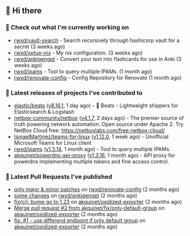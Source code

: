 ## 👋 Hi there

### 👷 Check out what I'm currently working on


- [rwxd/vault-search](https://github.com/rwxd/vault-search) - Search recursively through hashicorp vault for a secret  (3 weeks ago)
- [rwxd/setup-nix](https://github.com/rwxd/setup-nix) - My nix configuration. (3 weeks ago)
- [rwxd/ankigengpt](https://github.com/rwxd/ankigengpt) - Convert your text into flashcards for use in Anki (3 weeks ago)
- [rwxd/ipams](https://github.com/rwxd/ipams) - Tool to query multiple IPAMs. (1 month ago)
- [rwxd/renovate-config](https://github.com/rwxd/renovate-config) - Config Repository for Renovate (1 month ago)

### 🔭 Latest releases of projects I've contributed to


- [elastic/beats](https://github.com/elastic/beats) ([v8.16.1](https://github.com/elastic/beats/releases/tag/v8.16.1), 1 day ago) - :tropical_fish: Beats - Lightweight shippers for Elasticsearch &amp; Logstash 
- [netbox-community/netbox](https://github.com/netbox-community/netbox) ([v4.1.7](https://github.com/netbox-community/netbox/releases/tag/v4.1.7), 2 days ago) - The premier source of truth powering network automation. Open source under Apache 2. Try NetBox Cloud free: https://netboxlabs.com/free-netbox-cloud/
- [IsmaelMartinez/teams-for-linux](https://github.com/IsmaelMartinez/teams-for-linux) ([v1.12.0](https://github.com/IsmaelMartinez/teams-for-linux/releases/tag/v1.12.0), 1 week ago) - Unofficial Microsoft Teams for Linux client
- [rwxd/ipams](https://github.com/rwxd/ipams) ([v1.3.14](https://github.com/rwxd/ipams/releases/tag/v1.3.14), 1 month ago) - Tool to query multiple IPAMs.
- [akquinet/powerdns-api-proxy](https://github.com/akquinet/powerdns-api-proxy) ([v1.3.16](https://github.com/akquinet/powerdns-api-proxy/releases/tag/v1.3.16), 1 month ago) - API proxy for powerdns implementing multiple tokens and fine access control.

### 🔨 Latest Pull Requests I've published


- [only major &amp; minor patches](https://github.com/rwxd/renovate-config/pull/2) on [rwxd/renovate-config](https://github.com/rwxd/renovate-config) (2 months ago)
- [some changes](https://github.com/rwxd/ankigengpt/pull/84) on [rwxd/ankigengpt](https://github.com/rwxd/ankigengpt) (2 months ago)
- [fix(ci): bump go to 1.23](https://github.com/akquinet/oxidized-exporter/pull/4) on [akquinet/oxidized-exporter](https://github.com/akquinet/oxidized-exporter) (2 months ago)
- [Merge pull request #2 from akquinet/fix/only-default-group](https://github.com/akquinet/oxidized-exporter/pull/3) on [akquinet/oxidized-exporter](https://github.com/akquinet/oxidized-exporter) (2 months ago)
- [fix: #1 - use differend endpoint if only default group](https://github.com/akquinet/oxidized-exporter/pull/2) on [akquinet/oxidized-exporter](https://github.com/akquinet/oxidized-exporter) (2 months ago)
